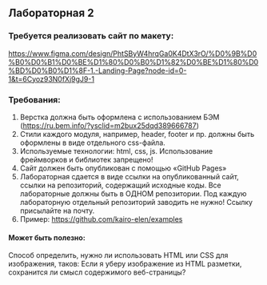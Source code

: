 ## Лабораторная 2

### Требуется реализовать сайт по макету:

https://www.figma.com/design/PhtSByW4hrqGa0K4DtX3rO/%D0%9B%D0%B0%D0%B1%D0%BE%D1%80%D0%B0%D1%82%D0%BE%D1%80%D0%BD%D0%B0%D1%8F-1.-Landing-Page?node-id=0-1&t=6Cyoz93N0fXj9gJ9-1

### Требования:

1. Верстка должна быть оформлена с использованием БЭМ (https://ru.bem.info/?ysclid=m2bux25dqd389666787)
2. Стили каждого модуля, например, header, footer и пр. должны быть оформлены в виде отдельного css-файла.
3. Используемые технологии: html, css, js. Использование фреймворков и библиотек запрещено!
4. Сайт должен быть опубликован с помощью «GitHub Pages»
5. Лабораторная сдается в виде ссылки на опубликованный сайт, ссылки на репозиторий, содержащий исходные коды. Все лабораторные должны быть в ОДНОМ репозитории. Под каждую лабораторную отдельный репозиторий заводить не нужно! Ссылку присылайте на почту.
6. Пример: https://github.com/kairo-elen/examples

#### Может быть полезно:

Способ определить, нужно ли использовать HTML или CSS для изображения, таков: Если я уберу изображение из HTML разметки, сохранится ли смысл содержимого веб-страницы?
